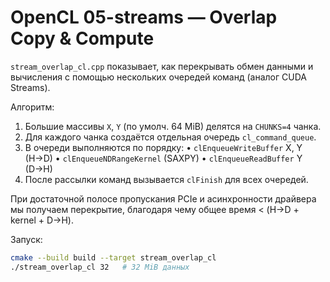 # OpenCL 05-streams — Overlap Copy & Compute

`stream_overlap_cl.cpp` показывает, как перекрывать обмен данными и вычисления
с помощью нескольких очередей команд (аналог CUDA Streams).

Алгоритм:
1. Большие массивы `X`, `Y` (по умолч. 64 MiB) делятся на `CHUNKS=4` чанка.
2. Для каждого чанка создаётся отдельная очередь `cl_command_queue`.
3. В очереди выполняются по порядку:
   • `clEnqueueWriteBuffer` X, Y  (H→D)
   • `clEnqueueNDRangeKernel`     (SAXPY)
   • `clEnqueueReadBuffer` Y      (D→H)
4. После рассылки команд вызывается `clFinish` для всех очередей.

При достаточной полосе пропускания PCIe и асинхронности драйвера мы получаем
перекрытие, благодаря чему общее время < (H→D + kernel + D→H).

Запуск:
```bash
cmake --build build --target stream_overlap_cl
./stream_overlap_cl 32   # 32 MiB данных
``` 